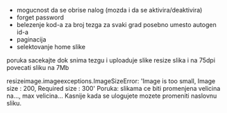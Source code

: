 
- mogucnost da se obrise nalog
(mozda i da se aktivira/deaktivira)
- forget password
- belezenje kod-a za broj tezga za svaki grad posebno umesto autogen id-a
- paginacija
- selektovanje home slike

poruka sacekajte dok snima tezgu i uploaduje slike
resize slika i na 75dpi
povecati sliku na 7Mb

resizeimage.imageexceptions.ImageSizeError: 'Image is too small, Image size : 200, Required size : 300'
Poruka: slikama ce biti promenjena velicina na..., max velicina...
Kasnije kada se ulogujete mozete promeniti naslovnu sliku.

